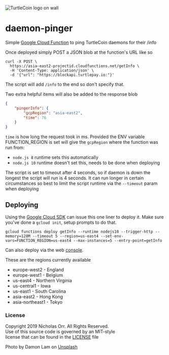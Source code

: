 ![TurtleCoin logo on wall](https://i.imgur.com/wSFQ7CUh.jpg "TurtleCoin daemon pinger")

# daemon-pinger
Simple [Google Cloud Function](https://cloud.google.com/functions/) to ping TurtleCoin daemons for their /info

Once deployed simply POST a JSON blob at the function's URL like so

```
curl -X POST \
  https://asia-east2-projectid.cloudfunctions.net/getInfo \
  -H 'Content-Type: application/json' \
  -d '{"url": "https://blockapi.turtlepay.io:"}'
```

The script will add `/info` to the end so don't specify that.

Two extra helpful items will also be added to the response blob

```JSON
{
    "pingerInfo": {
        "gcpRegion": "asia-east2",
        "time": 76
    }
}
```

`time` is how long the request took in ms.
Provided the ENV variable FUNCTION_REGION is set will give the `gcpRegion` where the function was run from:
  + `node.js 8` runtime sets this automatically
  + `node.js 10` runtime doesn't set this, needs to be done when deploying

The script is set to timeout after 4 seconds, so if daemon is down the longest the script will run is 4 seconds. It can run longer in certain circumstances so best to limit the script runtime via the `--timeout` param when deploying

## Deploying

Using the [Google Cloud SDK](https://cloud.google.com/sdk/install) can issue this one liner to deploy it. Make sure you've done a `gcloud init`, setup prompts to do that.

```
gcloud functions deploy getInfo --runtime nodejs10 --trigger-http --memory=128M --timeout 5 --region=us-east4 --set-env-vars=FUNCTION_REGION=us-east4 --max-instances=5 --entry-point=getInfo
```

Can also deploy via the web [console](https://console.cloud.google.com/functions/list).  

These are the regions currently available

  + europe-west2      - England
  + europe-west1      - Belgium
  + us-east4          - Northern Virginia
  + us-central1       - Iowa
  + us-east1          - South Carolina
  + asia-east2        - Hong Kong
  + asia-northeast1   - Tokyo

### License

Copyright 2019 Nicholas Orr. All Rights Reserved.  
Use of this source code is governed by an MIT-style  
license that can be found in the [LICENSE](LICENSE) file


Photo by Damon Lam on [Unsplash](https://unsplash.com/photos/8V0ijoFgoVM)